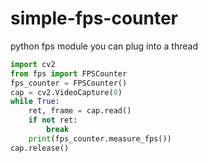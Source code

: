 # simple-fps-counter

python fps module you can plug into a thread

```py
import cv2
from fps import FPSCounter
fps_counter = FPSCounter()
cap = cv2.VideoCapture(0)
while True:
    ret, frame = cap.read()
    if not ret:
        break
    print(fps_counter.measure_fps())
cap.release()
```

